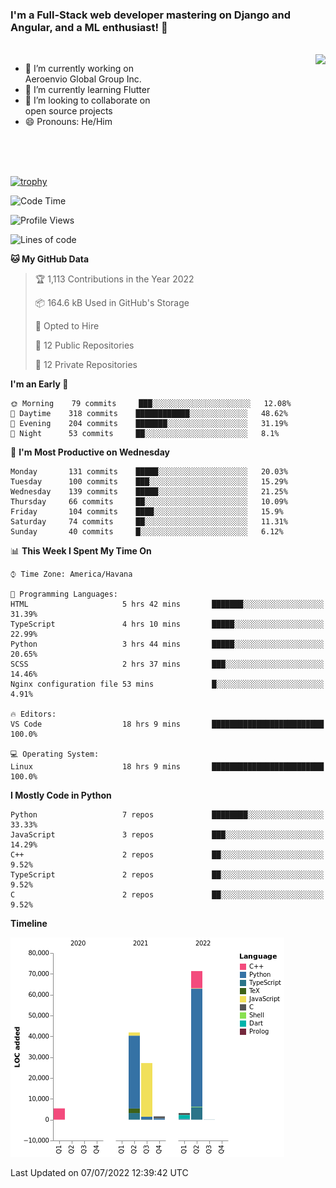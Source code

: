 ### I'm a Full-Stack web developer mastering on Django and Angular, and a ML enthusiast!  👋

<br/>

<img align="right" height="250"  src="https://media1.giphy.com/media/qgQUggAC3Pfv687qPC/giphy.gif?cid=ecf05e470ttfxgsj072btembitu1zn4ti3t3cdyg4jo5b3by&rid=giphy.gif&ct=g" />

 <div style="width:50%">
    <ul>
      <li>🔭 I’m currently working on Aeroenvio Global Group Inc.</li>
      <li>🌱 I’m currently learning Flutter</li>
      <li>👯 I’m looking to collaborate on open source projects</li>
      <li>😄 Pronouns: He/Him</li>
<!--       <li>⚡ Fun fact: I started my first professional project for a company as web dev without knowing any JS </li> -->
    </ul>
  </div>
  
<br/><br/><br/>

[![trophy](https://github-profile-trophy.vercel.app/?username=dfg-98&row=3&column=3&theme=monokai)](https://github.com/ryo-ma/github-profile-trophy)


<!--START_SECTION:waka-->
![Code Time](http://img.shields.io/badge/Code%20Time-307%20hrs%201%20min-blue)

![Profile Views](http://img.shields.io/badge/Profile%20Views-2-blue)

![Lines of code](https://img.shields.io/badge/From%20Hello%20World%20I%27ve%20Written-151%20Thousand%20lines%20of%20code-blue)

**🐱 My GitHub Data** 

> 🏆 1,113 Contributions in the Year 2022
 > 
> 📦 164.6 kB Used in GitHub's Storage 
 > 
> 💼 Opted to Hire
 > 
> 📜 12 Public Repositories 
 > 
> 🔑 12 Private Repositories  
 > 
**I'm an Early 🐤** 

```text
🌞 Morning    79 commits     ███░░░░░░░░░░░░░░░░░░░░░░   12.08% 
🌆 Daytime    318 commits    ████████████░░░░░░░░░░░░░   48.62% 
🌃 Evening    204 commits    ███████░░░░░░░░░░░░░░░░░░   31.19% 
🌙 Night      53 commits     ██░░░░░░░░░░░░░░░░░░░░░░░   8.1%

```
📅 **I'm Most Productive on Wednesday** 

```text
Monday       131 commits    █████░░░░░░░░░░░░░░░░░░░░   20.03% 
Tuesday      100 commits    ███░░░░░░░░░░░░░░░░░░░░░░   15.29% 
Wednesday    139 commits    █████░░░░░░░░░░░░░░░░░░░░   21.25% 
Thursday     66 commits     ██░░░░░░░░░░░░░░░░░░░░░░░   10.09% 
Friday       104 commits    ████░░░░░░░░░░░░░░░░░░░░░   15.9% 
Saturday     74 commits     ██░░░░░░░░░░░░░░░░░░░░░░░   11.31% 
Sunday       40 commits     █░░░░░░░░░░░░░░░░░░░░░░░░   6.12%

```


📊 **This Week I Spent My Time On** 

```text
⌚︎ Time Zone: America/Havana

💬 Programming Languages: 
HTML                     5 hrs 42 mins       ███████░░░░░░░░░░░░░░░░░░   31.39% 
TypeScript               4 hrs 10 mins       █████░░░░░░░░░░░░░░░░░░░░   22.99% 
Python                   3 hrs 44 mins       █████░░░░░░░░░░░░░░░░░░░░   20.65% 
SCSS                     2 hrs 37 mins       ███░░░░░░░░░░░░░░░░░░░░░░   14.46% 
Nginx configuration file 53 mins             █░░░░░░░░░░░░░░░░░░░░░░░░   4.91%

🔥 Editors: 
VS Code                  18 hrs 9 mins       █████████████████████████   100.0%

💻 Operating System: 
Linux                    18 hrs 9 mins       █████████████████████████   100.0%

```

**I Mostly Code in Python** 

```text
Python                   7 repos             ████████░░░░░░░░░░░░░░░░░   33.33% 
JavaScript               3 repos             ███░░░░░░░░░░░░░░░░░░░░░░   14.29% 
C++                      2 repos             ██░░░░░░░░░░░░░░░░░░░░░░░   9.52% 
TypeScript               2 repos             ██░░░░░░░░░░░░░░░░░░░░░░░   9.52% 
C                        2 repos             ██░░░░░░░░░░░░░░░░░░░░░░░   9.52%

```


**Timeline**

![Chart not found](https://raw.githubusercontent.com/dfg-98/dfg-98/main/charts/bar_graph.png) 


 Last Updated on 07/07/2022 12:39:42 UTC
<!--END_SECTION:waka-->
